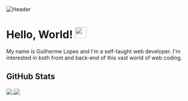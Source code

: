 

![Header](https://user-images.githubusercontent.com/86780871/163254762-a038c0c8-f4d3-442e-9b47-f457e1b0ac3b.png)

# Hello, World! <img src="https://user-images.githubusercontent.com/86780871/163693946-63c11756-a382-49d8-be38-2907ea527b2c.gif" width="30px">

My name is Guilherme Lopes and I'm a self-taught web developer. I'm interested in both front and back-end of this vast world of web coding. 

## GitHub Stats

   <a href="https://github.com/guilhermxlopes/guilhermxlopes">
  <img align="center" src="https://github-readme-stats.vercel.app/api/top-langs/?username=guilhermxlopes" />
</a>
<a href="https://github.com/MartinHeinz/guilhermxlopes">
  <img align="center" src="https://github-readme-stats.vercel.app/api?username=guilhermxlopes" />
</a>
